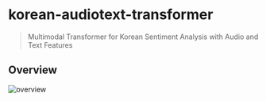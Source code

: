 # korean-audiotext-transformer
> Multimodal Transformer for Korean Sentiment Analysis with Audio and Text Features

## Overview
![overview](https://github.com/youngbin-ro/korean-audiotext-transformer/blob/main/images/overview.png?raw=true)

